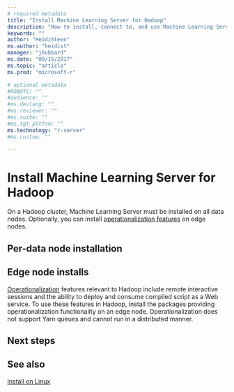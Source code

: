 ```yaml
---
# required metadata
title: "Install Machine Learning Server for Hadoop"
description: "How to install, connect to, and use Machine Learning Server on a Hadoop cluster with Spark or MapReduce"
keywords: ""
author: "HeidiSteen"
ms.author: "heidist"
manager: "jhubbard"
ms.date: "09/15/2017"
ms.topic: "article"
ms.prod: "microsoft-r"

# optional metadata
#ROBOTS: ""
#audience: ""
#ms.devlang: ""
#ms.reviewer: ""
#ms.suite: ""
#ms.tgt_pltfrm: ""
ms.technology: "r-server"
#ms.custom: ""

---
```


# Install Machine Learning Server for Hadoop

On a Hadoop cluster, Machine Learning Server must be installed on all data nodes. Optionally, you can install [operationalization features](../operationalize/concept-operationalize-deploy-consume.md) on edge nodes.

## Per-data node installation

## Edge node installs

[Operationalization](../operationalization/concept-operationalize-deploy-consume.md) features relevant to Hadoop include remote interactive sessions and the ability to deploy and consume compiled script as a Web service. To use these features in Hadoop, install the packages providing operationalization functionality on an edge node. Operationalization does not support Yarn queues and cannot run in a distributed manner.

## Next steps

## See also

  [Install on Linux](machine-learning-server-linux-install.md)